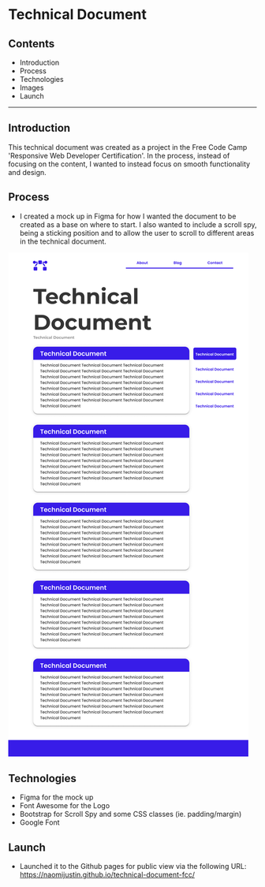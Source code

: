 # Technical Document

## Contents
- Introduction
- Process
- Technologies
- Images
- Launch

---

## Introduction
This technical document was created as a project in the Free Code Camp 'Responsive Web Developer Certification'.
In the process, instead of focusing on the content, I wanted to instead focus on smooth functionality and design.

## Process
- I created a mock up in Figma for how I wanted the document to be created as a base on where to start. I also wanted to include a scroll spy, being a sticking position and to allow the user to scroll to different areas in the technical document. 

<img src="https://raw.githubusercontent.com/naomijustin/technical-document-fcc/main/images/Technical%20Document.png" alt="Technical Document Mock Up created by Naomi Justin in Figma">

## Technologies
- Figma for the mock up
- Font Awesome for the Logo
- Bootstrap for Scroll Spy and some CSS classes (ie. padding/margin)
- Google Font

## Launch
- Launched it to the Github pages for public view via the following URL: https://naomijustin.github.io/technical-document-fcc/